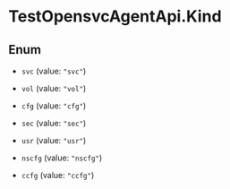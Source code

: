 # TestOpensvcAgentApi.Kind

## Enum


* `svc` (value: `"svc"`)

* `vol` (value: `"vol"`)

* `cfg` (value: `"cfg"`)

* `sec` (value: `"sec"`)

* `usr` (value: `"usr"`)

* `nscfg` (value: `"nscfg"`)

* `ccfg` (value: `"ccfg"`)


